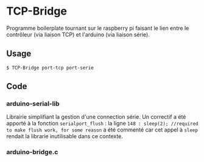 # TCP-Bridge

Programme boilerplate tournant sur le raspberry pi faisant le lien entre le contrôleur (via liaison TCP) et l'arduino (via liaison série).

## Usage

`$ TCP-Bridge port-tcp port-serie`

## Code

### arduino-serial-lib

Librairie simplifiant la gestion d'une connection série. Un correctif a été apporté à la fonction `serialport_flush` : la ligne `148 : sleep(2); //required to make flush work, for some reason` a été commenté  car cet appel à `sleep` rendait la librarie inutilisable dans ce contexte.

### arduino-bridge.c

